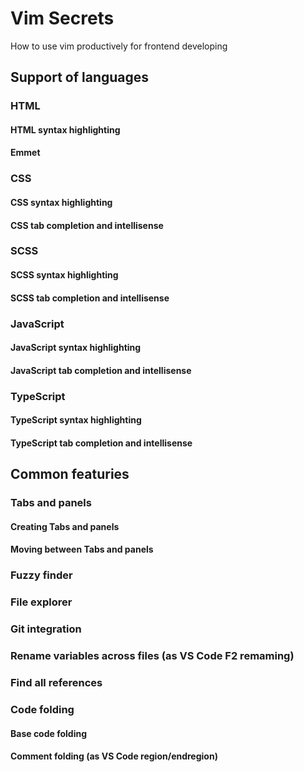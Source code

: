 # Vim Secrets
How to use vim productively for frontend developing

## Support of languages

### HTML

#### HTML syntax highlighting

#### Emmet

### CSS

#### CSS syntax highlighting

#### CSS tab completion and intellisense

### SCSS

#### SCSS syntax highlighting

#### SCSS tab completion and intellisense

### JavaScript 

#### JavaScript syntax highlighting

#### JavaScript tab completion and intellisense

### TypeScript 

#### TypeScript syntax highlighting

#### TypeScript tab completion and intellisense

## Common featuries

### Tabs and panels

#### Creating Tabs and panels

#### Moving between Tabs and panels

### Fuzzy finder

### File explorer

### Git integration

### Rename variables across files (as VS Code F2 remaming)

### Find all references

### Code folding

#### Base code folding

#### Comment folding (as VS Code region/endregion)
